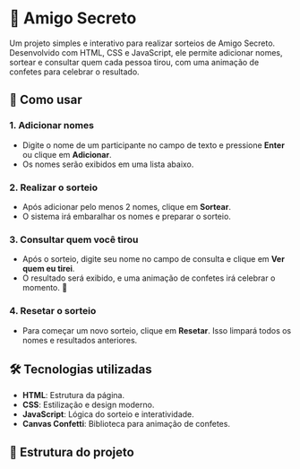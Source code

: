 # 🎁 Amigo Secreto

Um projeto simples e interativo para realizar sorteios de Amigo Secreto. Desenvolvido com HTML, CSS e JavaScript, ele permite adicionar nomes, sortear e consultar quem cada pessoa tirou, com uma animação de confetes para celebrar o resultado.

## 🚀 Como usar

### 1. Adicionar nomes
- Digite o nome de um participante no campo de texto e pressione **Enter** ou clique em **Adicionar**.
- Os nomes serão exibidos em uma lista abaixo.

### 2. Realizar o sorteio
- Após adicionar pelo menos 2 nomes, clique em **Sortear**.
- O sistema irá embaralhar os nomes e preparar o sorteio.

### 3. Consultar quem você tirou
- Após o sorteio, digite seu nome no campo de consulta e clique em **Ver quem eu tirei**.
- O resultado será exibido, e uma animação de confetes irá celebrar o momento. 🎉

### 4. Resetar o sorteio
- Para começar um novo sorteio, clique em **Resetar**. Isso limpará todos os nomes e resultados anteriores.

## 🛠️ Tecnologias utilizadas

- **HTML**: Estrutura da página.
- **CSS**: Estilização e design moderno.
- **JavaScript**: Lógica do sorteio e interatividade.
- **Canvas Confetti**: Biblioteca para animação de confetes.

## 📂 Estrutura do projeto
